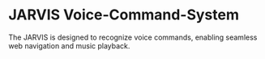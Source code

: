 # JARVIS Voice-Command-System
The JARVIS is designed to recognize voice commands, enabling seamless web navigation and music playback.

